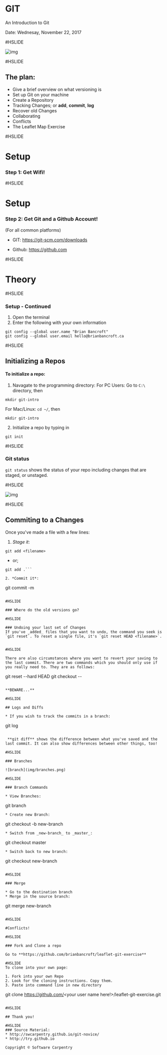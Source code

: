 # GIT
An Introduction to Git

Date: Wednesay, November 22, 2017 

#HSLIDE

![img](img/versioncomic.png)

#HSLIDE

## The plan:

* Give a brief overview on what versioning is
* Set up Git on your machine
* Create a Repository
* Tracking Changes; or **add**, **commit**, **log**
* Recover old Changes
* Collaborating
* Conflicts
* The Leaflet Map Exercise

#HSLIDE

# Setup

### Step 1: Get Wifi!

#HSLIDE

# Setup

### Step 2: Get Git and a Github Account!

(For all common platforms)
* GIT: https://git-scm.com/downloads

* Github: https://github.com

#HSLIDE

# Theory

#HSLIDE

### Setup - Continued

1. Open the terminal
2. Enter the following with your own information

```
git config --global user.name "Brian Bancroft"
git config --global user.email hello@brianbancroft.ca
```
#HSLIDE

## Initializing a Repos

#### To initialize a repo:
1. Navagate to the programming directory:
  For PC Users: Go to ```C:\``` directory, then 
  ```
  mkdir git-intro
  ```
  For Mac/Linux: ```cd ~/```, then 
  ```
  mkdir git-intro
  ```
 2. Initialize a repo by typing in 
 ```
 git init
 ```

#HSLIDE

### Git status
```git status``` shows the status of your repo including changes that are staged, or unstaged. 

#HSLIDE

![img](img/typing.gif)

#HSLIDE

## Commiting to a Changes
Once you've made a file with a few lines:

1. *Stage it*: 
```
git add <filename>
``` 
  - or;
```
git add .```

2. *Commit it*:
 ```
 git commit -m <message here>
 ```

#HSLIDE

### Where do the old versions go?

#HSLIDE

### Undoing your last set of Changes
If you've _added_ files that you want to undo, the command you seek is `git reset`. To reset a single file, it's `git reset HEAD <filename>`.


#HSLIDE

There are also circumstances where you want to revert your saving to the last commit. There are two commands which you should only use if you really need to. They are as follows:

```
git reset --hard HEAD
git checkout -- <filename>
```

**BEWARE...**

#HSLIDE

## Logs and Diffs

* If you wish to track the commits in a branch: 
```
git log
```

 **git diff** shows the difference between what you've saved and the last commit. It can also show differences between other things, too!

#HSLIDE

### Branches

![branch](img/branches.png)

#HSLIDE

### Branch Commands

* View Branches: 
```
git branch
```
* Create new Branch: 
```
git checkout -b new-branch
```
* Switch from _new-branch_ to _master_: 
```
git checkout master
```
* Switch back to new branch: 
```
git checkout new-branch
```

#HSLIDE

### Merge

* Go to the destination branch
* Merge in the source branch: 
```
git merge new-branch
```

#HSLIDE

#Conflicts!

#HSLIDE

### Fork and Clone a repo

Go to **https://github.com/brianbancroft/leaflet-git-exercise**

#HSLIDE
To clone into your own page:

1. Fork into your own Repo
2. Look for the cloning instructions. Copy them.
3. Paste into command line in new directory

```
git clone https://github.com/<your user name here!>/leaflet-git-exercise.git
```

#HSLIDE

## Thank you!

#HSLIDE
### Source Material: 
* http://swcarpentry.github.io/git-novice/
* http://try.github.io

Copyright © Software Carpentry 
